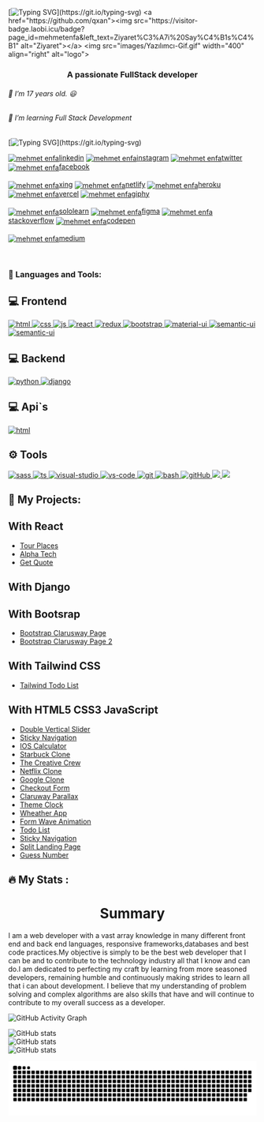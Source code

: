 [![Typing SVG](https://readme-typing-svg.herokuapp.com?font=Timmana&size=30&duration=6000&color=F74747&center=true&vCenter=true&lines=%F0%9F%94%97+Hi+there+I+am+Mehmet...)](https://git.io/typing-svg)
<a href="https://github.com/qxan"><img src="https://visitor-badge.laobi.icu/badge?page_id=mehmetenfa&left_text=Ziyaret%C3%A7i%20Say%C4%B1s%C4%B1" alt="Ziyaret"></a>
<img src="images/Yazılımcı-Gif.gif" width="400" align="right" alt="logo">
<h3 align="center">A passionate FullStack developer</h3>
<h6>🔭 I’m 17 years old. 😃 </h6>
<h6>🔭 I’m learning Full Stack Development  </h6>


[![Typing SVG](https://readme-typing-svg.herokuapp.com?font=Timmana&size=30&duration=6000&color=F74747&center=true&vCenter=true&lines=%F0%9F%94%97+Connect+with+me...)](https://git.io/typing-svg)
<p align="left">

  <a href="https://www.linkedin.com/in/menfavakitsayan/" target="blank"><img align="center" src="https://raw.githubusercontent.com/rahuldkjain/github-profile-readme-generator/master/src/images/icons/Social/linked-in-alt.svg" alt="mehmet enfa" height="30" width="40" />linkedin</a>
   <a href="" target="blank"><img align="center" src="https://raw.githubusercontent.com/rahuldkjain/github-profile-readme-generator/master/src/images/icons/Social/instagram.svg" alt="mehmet enfa" height="30" width="40" />instagram</a>
  <a href="https://twitter.com/mhmt_enf" target="blank"><img align="center" src="https://raw.githubusercontent.com/rahuldkjain/github-profile-readme-generator/master/src/images/icons/Social/twitter.svg" alt="mehmet enfa" height="30" width="40" />twitter</a>
  <a href="" target="blank"><img align="center" src="https://raw.githubusercontent.com/rahuldkjain/github-profile-readme-generator/master/src/images/icons/Social/facebook.svg" alt="mehmet enfa" height="30" width="40" />facebook</a>
  <br><br>
   <a href="" target="blank"><img align="center" src="https://cdn.jsdelivr.net/npm/simple-icons@3.0.1/icons/xing.svg" alt="mehmet enfa" height="30" width="40" />xing</a>
  <a href="https://app.netlify.com/teams/qxan/overview" target="blank"><img align="center" src="https://cdn.jsdelivr.net/npm/simple-icons@3.0.1/icons/netlify.svg" alt="mehmet enfa" height="30" width="40" />netlify</a>
  <a href="" target="blank"><img align="center" src="https://cdn.jsdelivr.net/npm/simple-icons@3.0.1/icons/heroku.svg" alt="mehmet enfa" height="30" width="40" />heroku</a>
<a href="" target="blank"><img align="center" src="https://cdn.jsdelivr.net/npm/simple-icons@3.0.1/icons/vercel.svg" alt="mehmet enfa" height="30" width="40" />vercel</a>
<a href="" target="blank"><img align="center" src="https://cdn.jsdelivr.net/npm/simple-icons@7.5.0/icons/giphy.svg" alt="mehmet enfa" height="30" width="40" />giphy</a>
<br><br>
<a href="https://www.sololearn.com/profile/26025807" target="blank"><img align="center" src="https://cdn.jsdelivr.net/npm/simple-icons@7.5.0/icons/sololearn.svg" alt="mehmet enfa" height="30" width="40" />sololearn</a>
    <a href="" target="blank"><img align="center" src="https://cdn.jsdelivr.net/npm/simple-icons@7.5.0/icons/figma.svg" alt="mehmet enfa" height="30" width="40" />figma</a>
    <a href="https://stackoverflow.com/users/20199013/mehmet-enfa-vakitsayan" target="blank"><img align="center" src="https://cdn.jsdelivr.net/npm/simple-icons@7.5.0/icons/stackoverflow.svg" alt="mehmet enfa" height="30" width="40" />stackoverflow</a>
<a href="https://codepen.io/qxan" target="blank"><img align="center" src="https://cdn.jsdelivr.net/npm/simple-icons@3.0.1/icons/codepen.svg" alt="mehmet enfa" height="30" width="40" />codepen</a>
<br><br>
<a href="https://medium.com/@mehmet.enfa" target="blank"><img align="center" src="https://cdn.jsdelivr.net/npm/simple-icons@7.5.0/icons/medium.svg" alt="mehmet enfa" height="30" width="40" />medium</a>

  <br>

### 🔧 Languages and Tools:

## 💻 Frontend



<a href="#" target="_blank"> <img src="https://upload.wikimedia.org/wikipedia/commons/thumb/6/61/HTML5_logo_and_wordmark.svg/1200px-HTML5_logo_and_wordmark.svg.png" alt="html" height="60"/> </a>
<a href="#" target="_blank"> <img src="https://upload.wikimedia.org/wikipedia/commons/thumb/d/d5/CSS3_logo_and_wordmark.svg/640px-CSS3_logo_and_wordmark.svg.png" alt="css" height="60"/> </a>
<a href="#" target="_blank"> <img src="https://cdn.icon-icons.com/icons2/2108/PNG/512/javascript_icon_130900.png" alt="js" height="60"/> </a>
<a href="# " target="_blank"> <img src="https://cdn.icon-icons.com/icons2/2415/PNG/512/react_original_wordmark_logo_icon_146375.png" alt="react" width="60"/> </a>
<a href="#" target="_blank"> <img src="https://upload.wikimedia.org/wikipedia/commons/4/49/Redux.png" alt="redux" height="60"/> </a>
<a href="#" target="_blank"> <img src="https://cdn.icon-icons.com/icons2/2415/PNG/512/bootstrap_plain_wordmark_logo_icon_146620.png" alt="bootstrap" height="60"/> </a>
<a href="#" target="_blank"> <img src="https://mui.com/static/logo.png" alt="material-ui" height="55"/> </a>
<a href="#" target="_blank"> <img src="https://react.semantic-ui.com/logo.png" alt="semantic-ui" height="60"/> </a>
<a href="#" target="_blank"> <img src="https://www.google.com/search?q=tailwind+logo&client=opera-gx&hs=x8E&sxsrf=ALiCzsYI8oLsopl13UdE0VWmdISobi9wcQ:1665399304544&source=lnms&tbm=isch&sa=X&ved=2ahUKEwimhtPvv9X6AhUISPEDHYuYAd4Q_AUoAXoECAEQAw&biw=1920&bih=939&dpr=1#imgrc=pb-IhtyfUVah8M" alt="semantic-ui" height="60"/> </a>

## 💻 Backend

<a href="#" target="_blank"> <img src="https://www.python.org/static/img/python-logo.png" alt="python" width="150"/> </a>
<a href="#" target="_blank"> <img src="https://www.djangoproject.com/m/img/logos/django-logo-negative.png" alt="django" height="50"/> </a>

## 💻 Api`s
<a href="#" target="_blank"> <img src="https://user-images.githubusercontent.com/89463157/184048993-32bb00ed-54e3-438f-b009-1ccfee967b4a.png" alt="html" height="60"/> </a>

## ⚙ Tools

<a href="#" target="_blank"> <img src="https://upload.wikimedia.org/wikipedia/commons/thumb/9/96/Sass_Logo_Color.svg/1200px-Sass_Logo_Color.svg.png" alt="sass" height="50"/> </a>
<a href="#" target="_blank"> <img src="https://as1.ftcdn.net/v2/jpg/03/21/78/18/1000_F_321781826_tgfihu50c7AcvFDW6Un9mbQ8qzJQhOwQ.jpg" alt="ts" height="50"/> </a>
<a href="#" target="_blank"> <img src="https://img.icons8.com/color/452/visual-studio-2019.png" alt="visual-studio" height="50"/> </a>
<a href="#" target="_blank"> <img src="https://www.pngitem.com/pimgs/m/80-800968_vscode-visual-studio-logo-png-transparent-png.png" alt="vs-code" height="50"/> </a>
<a href="#" target="_blank"> <img src="https://www.vectorlogo.zone/logos/git-scm/git-scm-icon.svg" alt="git" height="50"/> </a>
<a href="#" target="_blank"> <img src="https://www.vectorlogo.zone/logos/gnu_bash/gnu_bash-icon.svg" alt="bash" height="50"/> </a>
<a href="#" target="_blank"> <img src="https://pbs.twimg.com/profile_images/1414990564408262661/r6YemvF9_400x400.jpg" alt="gitHub" height="50"/> </a>
<a href="#" target="_blank"> <img src="https://img.shields.io/badge/jira-1e90ff.svg?&style=for-the-badge&logo=jira&logoColor=white" height="35"/> </a>
<a href="#" target="_blank"> <img src="https://upload.wikimedia.org/wikipedia/commons/thumb/b/b9/Slack_Technologies_Logo.svg/1280px-Slack_Technologies_Logo.svg.png" height="30"/> </a>



## :star2: My Projects: 
## With React
- <a href="https://places-tour.netlify.app" target="_blank" >Tour Places</a>
- <a href="https://react-clarusway-project.netlify.app" target="_blank" >Alpha Tech</a>
- <a href="https://quotereact.netlify.app" target="_blank" >Get Quote</a>
  
  

## With Django


  

## With Bootsrap

- <a href="https://legendary-moxie-2ec623.netlify.app" target="_blank" >Bootstrap Clarusway Page</a>
- <a href="https://luxury-begonia-1cb35c.netlify.app/#contact" target="_blank" >Bootstrap Clarusway Page 2</a>
  
## With Tailwind CSS

- <a href="https://charming-unicorn-427d17.netlify.app" target="_blank" >Tailwind Todo List</a>
  

## With HTML5 CSS3 JavaScript

- <a href="https://double-vertical.netlify.app" target="_blank" >Double Vertical Slider</a> 
- <a href="https://navigation-sticky.netlify.app" target="_blank" >Sticky Navigation</a>  
- <a href="https://calculator-app-ios.netlify.app" target="_blank" >IOS Calculator</a>
- <a href="https://candid-raindrop-f750a6.netlify.app" target="_blank" >Starbuck Clone</a>
- <a href="https://magnificent-biscuit-d15bfe.netlify.app" target="_blank" >The Creative Crew</a>
- <a href="https://stalwart-narwhal-ebad78.netlify.app" target="_blank" >Netflix Clone</a>
- <a href="https://celebrated-cannoli-374867.netlify.app" target="_blank" >Google Clone</a>
- <a href="https://js-checkout-form.netlify.app" target="_blank" >Checkout Form</a>
- <a href="https://shimmering-sunshine-aa6328.netlify.app" target="_blank" >Claruway Parallax</a>
- <a href="https://theme-clock-js.netlify.app" target="_blank" >Theme Clock</a>
- <a href="https://js-wheather-app.netlify.app" target="_blank" >Wheather App</a>
- <a href="https://animation-formwave.netlify.app" target="_blank" >Form Wave Animation</a>
- <a href="https://todolistt-javascript.netlify.app" target="_blank" >Todo List</a>
- <a href="https://navigation-sticky.netlify.app" target="_blank" >Sticky Navigation</a>
- <a href="https://page-split-landing.netlify.app" target="_blank" >Split Landing Page</a>
- <a href="https://guess-my-numb.netlify.app" target="_blank" >Guess Number</a>

## :fire: My Stats :

<h1 align="center">Summary</h1>
<p>I am a web developer with a vast array knowledge in many different front end and back end languages, responsive frameworks,databases and best code practices.My objective is simply to be the best web developer that I can be and to contribute to the technology industry all that I know and can do.I am dedicated to perfecting my craft by learning from more seasoned developers, remaining humble and continuously making strides to learn all that i can about development. I believe that my understanding of problem solving and complex algorithms are also skills that have and will continue to contribute to my overall success as a developer.</p>

![GitHub Activity Graph](https://activity-graph.herokuapp.com/graph?username=qxan)  


![GitHub stats](https://github-readme-stats.vercel.app/api?username=qxan&show_icons=true)<br/>
![GitHub stats](https://github-readme-streak-stats.herokuapp.com/?user=qxan&theme=tokyonight&hide_border=false)<br/> 
![GitHub stats](https://github-readme-stats.vercel.app/api/top-langs/?username=qxan&theme=tokyonight&hide_border=false&include_all_commits=false&count_private=true&layout=compact)<br/> 



![snake gif](https://github.com/qxan/qxan/blob/output/github-contribution-grid-snake.svg)
